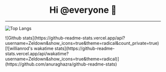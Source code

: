 <h1 align="center">Hi @everyone 👋</h1>

---  
![Top Langs](https://github-readme-stats.vercel.app/api/top-langs/?username=Zeldown&show_icons=true&theme=radical&count_private=true)
<br>
<div style="display:flex;">
![Github stats](https://github-readme-stats.vercel.app/api?username=Zeldown&show_icons=true&theme=radical&count_private=true)
[![willianrod's wakatime stats](https://github-readme-stats.vercel.app/api/wakatime?username=Zeldown&show_icons=true&theme=radical)](https://github.com/anuraghazra/github-readme-stats)
</div>
